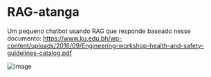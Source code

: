# RAG-atanga
Um pequeno chatbot usando RAG que responde baseado nesse documento: https://www.ku.edu.bh/wp-content/uploads/2016/09/Engineering-workshop-health-and-safety-guidelines-catalog.pdf

![image](https://github.com/user-attachments/assets/75326876-4be0-4b13-967d-f6bfc50fd3ba)
